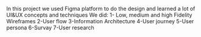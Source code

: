 In this project we used Figma platform to do the design and learned a lot of UI&UX concepts and techniques
We did:
1- Low, medium and high Fidelity Wireframes
2-User flow
3-Information Architecture
4-User journey
5-User persona
6-Survay
7-User research
